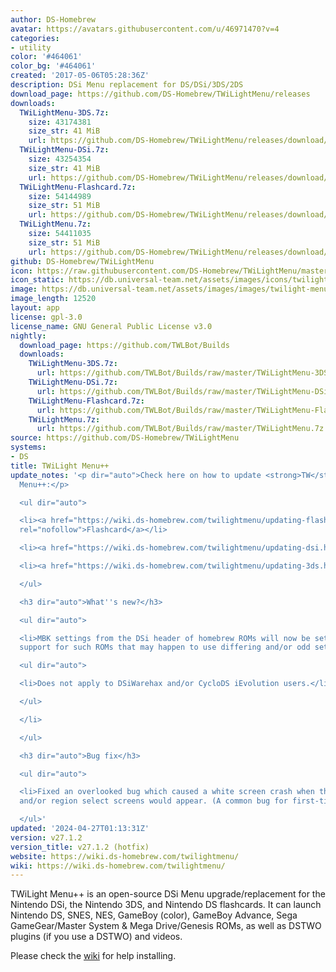 ```yaml
---
author: DS-Homebrew
avatar: https://avatars.githubusercontent.com/u/46971470?v=4
categories:
- utility
color: '#464061'
color_bg: '#464061'
created: '2017-05-06T05:28:36Z'
description: DSi Menu replacement for DS/DSi/3DS/2DS
download_page: https://github.com/DS-Homebrew/TWiLightMenu/releases
downloads:
  TWiLightMenu-3DS.7z:
    size: 43174381
    size_str: 41 MiB
    url: https://github.com/DS-Homebrew/TWiLightMenu/releases/download/v27.1.2/TWiLightMenu-3DS.7z
  TWiLightMenu-DSi.7z:
    size: 43254354
    size_str: 41 MiB
    url: https://github.com/DS-Homebrew/TWiLightMenu/releases/download/v27.1.2/TWiLightMenu-DSi.7z
  TWiLightMenu-Flashcard.7z:
    size: 54144989
    size_str: 51 MiB
    url: https://github.com/DS-Homebrew/TWiLightMenu/releases/download/v27.1.2/TWiLightMenu-Flashcard.7z
  TWiLightMenu.7z:
    size: 54411035
    size_str: 51 MiB
    url: https://github.com/DS-Homebrew/TWiLightMenu/releases/download/v27.1.2/TWiLightMenu.7z
github: DS-Homebrew/TWiLightMenu
icon: https://raw.githubusercontent.com/DS-Homebrew/TWiLightMenu/master/booter/Twilight%2B%2B-animated%20icon-fix.gif
icon_static: https://db.universal-team.net/assets/images/icons/twilight-menu.png
image: https://db.universal-team.net/assets/images/images/twilight-menu.png
image_length: 12520
layout: app
license: gpl-3.0
license_name: GNU General Public License v3.0
nightly:
  download_page: https://github.com/TWLBot/Builds
  downloads:
    TWiLightMenu-3DS.7z:
      url: https://github.com/TWLBot/Builds/raw/master/TWiLightMenu-3DS.7z
    TWiLightMenu-DSi.7z:
      url: https://github.com/TWLBot/Builds/raw/master/TWiLightMenu-DSi.7z
    TWiLightMenu-Flashcard.7z:
      url: https://github.com/TWLBot/Builds/raw/master/TWiLightMenu-Flashcard.7z
    TWiLightMenu.7z:
      url: https://github.com/TWLBot/Builds/raw/master/TWiLightMenu.7z
source: https://github.com/DS-Homebrew/TWiLightMenu
systems:
- DS
title: TWiLight Menu++
update_notes: '<p dir="auto">Check here on how to update <strong>TW</strong>i<strong>L</strong>ight
  Menu++:</p>

  <ul dir="auto">

  <li><a href="https://wiki.ds-homebrew.com/twilightmenu/updating-flashcard.html"
  rel="nofollow">Flashcard</a></li>

  <li><a href="https://wiki.ds-homebrew.com/twilightmenu/updating-dsi.html" rel="nofollow">DSi</a></li>

  <li><a href="https://wiki.ds-homebrew.com/twilightmenu/updating-3ds.html" rel="nofollow">3DS</a></li>

  </ul>

  <h3 dir="auto">What''s new?</h3>

  <ul dir="auto">

  <li>MBK settings from the DSi header of homebrew ROMs will now be set. Should fix
  support for such ROMs that may happen to use differing and/or odd settings.

  <ul dir="auto">

  <li>Does not apply to DSiWarehax and/or CycloDS iEvolution users.</li>

  </ul>

  </li>

  </ul>

  <h3 dir="auto">Bug fix</h3>

  <ul dir="auto">

  <li>Fixed an overlooked bug which caused a white screen crash when the language
  and/or region select screens would appear. (A common bug for first-time users.)</li>

  </ul>'
updated: '2024-04-27T01:13:31Z'
version: v27.1.2
version_title: v27.1.2 (hotfix)
website: https://wiki.ds-homebrew.com/twilightmenu/
wiki: https://wiki.ds-homebrew.com/twilightmenu/
---
```

TWiLight Menu++ is an open-source DSi Menu upgrade/replacement for the Nintendo DSi, the Nintendo 3DS, and Nintendo DS flashcards. It can launch Nintendo DS, SNES, NES, GameBoy (color), GameBoy Advance, Sega GameGear/Master System & Mega Drive/Genesis ROMs, as well as DSTWO plugins (if you use a DSTWO) and videos.

Please check the [wiki](https://wiki.ds-homebrew.com/twilightmenu/) for help installing.